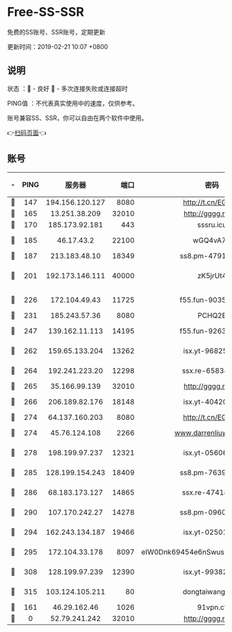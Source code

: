 # Free-SS-SSR

免费的SS账号、SSR账号，定期更新

更新时间：2019-02-21 10:07 +0800

## 说明

状态     ：🙂 - 良好 🙁 - 多次连接失败或连接超时

PING值   ：不代表真实使用中的速度，仅供参考。

账号兼容SS、SSR，你可以自由在两个软件中使用。

👉[扫码页面](https://liesauer.github.io/free-ss-ssr.github.io/)👈

## 账号

|-|PING|服务器|端口|密码|加密方式|区域|
|:----:|:----:|:-----:|-----:|:----:|:----:|:----:|
|🙂|147|194.156.120.127|8080|http://t.cn/EGJIyrl|rc4-md5|RU|
|🙂|165|13.251.38.209|32010|http://gggg.rocks|chacha20|SG|
|🙂|170|185.173.92.181|443|sssru.icu|rc4-md5|RU|
|🙂|185|46.17.43.2|22100|wGQ4vA7D|aes-256-gcm|RU|
|🙂|187|213.183.48.10|18349|ss8.pm-47913593|rc4-md5|RU|
|🙂|201|192.173.146.111|40000|zK5jrUt4|chacha20-ietf-poly1305|US|
|🙂|226|172.104.49.43|11725|f55.fun-90356904|aes-256-cfb|SG|
|🙂|231|185.243.57.36|8080|PCHQ2E|rc4-md5|US|
|🙂|247|139.162.11.113|14195|f55.fun-92630692|aes-256-cfb|SG|
|🙂|262|159.65.133.204|13262|isx.yt-96825730|aes-256-cfb|SG|
|🙂|264|192.241.223.20|12298|ssx.re-65834373|aes-256-cfb|US|
|🙂|265|35.166.99.139|32010|http://gggg.rocks|chacha20|US|
|🙂|266|206.189.82.176|18148|isx.yt-40420921|aes-256-cfb|SG|
|🙂|274|64.137.160.203|8080|http://t.cn/EGJIyrl|rc4-md5|CA|
|🙂|274|45.76.124.108|2266|www.darrenliuwei.com|aes-256-cfb|AU|
|🙂|278|198.199.97.237|12321|isx.yt-05606768|aes-256-cfb|US|
|🙂|285|128.199.154.243|18409|ss8.pm-76398770|aes-256-cfb|SG|
|🙂|286|68.183.173.127|14865|ssx.re-47418589|aes-256-cfb|US|
|🙂|290|107.170.242.27|14278|ss8.pm-09602432|aes-256-cfb|US|
|🙂|294|162.243.134.187|19466|isx.yt-02501963|aes-256-cfb|US|
|🙂|295|172.104.33.178|8097|eIW0Dnk69454e6nSwuspv9DmS201tQ0D|aes-256-cfb|SG|
|🙂|308|128.199.97.239|12390|isx.yt-99382145|aes-256-cfb|SG|
|🙂|315|103.124.105.211|80|dongtaiwang.com|aes-256-cfb|US|
|🙂|161|46.29.162.46|1026|91vpn.cf|rc4-md5|RU|
|🙁|0|52.79.241.242|32010|http://gggg.rocks|chacha20|KR|
